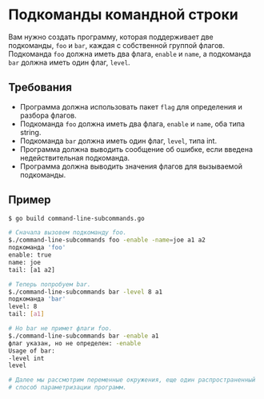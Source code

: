 # Подкоманды командной строки

Вам нужно создать программу, которая поддерживает две подкоманды, `foo` и `bar`, каждая с собственной группой флагов. Подкоманда `foo` должна иметь два флага, `enable` и `name`, а подкоманда `bar` должна иметь один флаг, `level`.

## Требования

- Программа должна использовать пакет `flag` для определения и разбора флагов.
- Подкоманда `foo` должна иметь два флага, `enable` и `name`, оба типа string.
- Подкоманда `bar` должна иметь один флаг, `level`, типа int.
- Программа должна выводить сообщение об ошибке, если введена недействительная подкоманда.
- Программа должна выводить значения флагов для вызываемой подкоманды.

## Пример

```sh
$ go build command-line-subcommands.go

# Сначала вызовем подкоманду foo.
$./command-line-subcommands foo -enable -name=joe a1 a2
подкоманда 'foo'
enable: true
name: joe
tail: [a1 a2]

# Теперь попробуем bar.
$./command-line-subcommands bar -level 8 a1
подкоманда 'bar'
level: 8
tail: [a1]

# Но bar не примет флаги foo.
$./command-line-subcommands bar -enable a1
флаг указан, но не определен: -enable
Usage of bar:
-level int
level

# Далее мы рассмотрим переменные окружения, еще один распространенный
# способ параметризации программ.
```
